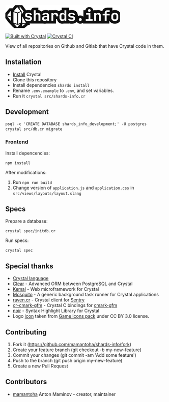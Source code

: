 <img src="https://raw.githubusercontent.com/mamantoha/shards-info/master/public/images/logo-horizontal_dark.png" alt="shards.info" width="360" />

[![Built with Crystal](https://img.shields.io/badge/built%20with-Crystal-000000.svg?logo=appveyor)](https://crystal-lang.org/)
[![Crystal CI](https://github.com/mamantoha/shards-info/actions/workflows/crystal.yml/badge.svg)](https://github.com/mamantoha/shards-info/actions/workflows/crystal.yml)

View of all repositories on Github and Gitlab that have Crystal code in them.

## Installation

* [Install](https://crystal-lang.org/docs/installation/) Crystal
* Clone this repository
* Install dependencies `shards install`
* Rename `.env.example` to `.env`, and set variables.
* Run it `crystal src/shards-info.cr`

## Development

```console
psql -c 'CREATE DATABASE shards_info_development;' -U postgres
crystal src/db.cr migrate
```

### Frontend

Install depencencies:

```console
npm install
```

After modifications:

1. Run `npm run build`
2. Change version of `application.js` and `application.css` in `src/views/layouts/layout.slang`

## Specs

Prepare a database:

```console
crystal spec/initdb.cr
```

Run specs:

```console
crystal spec
```

## Special thanks

* [Crystal language](https://crystal-lang.org/)
* [Clear](https://github.com/anykeyh/clear) - Advanced ORM between PostgreSQL and Crystal
* [Kemal](https://github.com/kemalcr/kemal) - Web microframework for Crystal
* [Mosquito](https://github.com/robacarp/mosquito) - A generic background task runner for Crystal applications
* [raven.cr](https://github.com/Sija/raven.cr) - Crystal client for [Sentry](https://sentry.io)
* [cr-cmark-gfm](https://github.com/amauryt/cr-cmark-gfm) - Crystal C bindings for [cmark-gfm](https://github.com/github/cmark-gfm)
* [noir](https://github.com/MakeNowJust/noir) - Syntax Highlight Library for Crystal
* Logo [icon](https://game-icons.net/1x1/lorc/floating-crystal.html) taken from [Game Icons pack](https://game-icons.net/) under CC BY 3.0 license.

## Contributing

1. Fork it (<https://github.com/mamantoha/shards-info/fork>)
2. Create your feature branch (git checkout -b my-new-feature)
3. Commit your changes (git commit -am 'Add some feature')
4. Push to the branch (git push origin my-new-feature)
5. Create a new Pull Request

## Contributors

* [mamantoha](https://github.com/mamantoha) Anton Maminov - creator, maintainer
